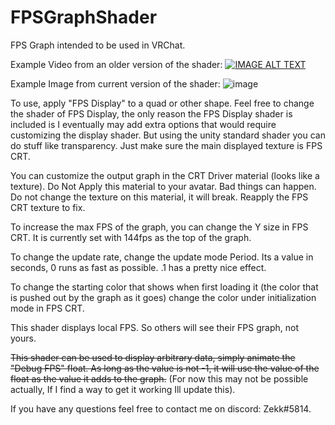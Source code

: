 # FPSGraphShader
FPS Graph intended to be used in VRChat.

Example Video from an older version of the shader:
[![IMAGE ALT TEXT](http://img.youtube.com/vi/UDOOOc-fYL0/0.jpg)](http://www.youtube.com/watch?v=UDOOOc-fYL0 "FPS Graph")

Example Image from current version of the shader:
![image](https://user-images.githubusercontent.com/118522423/209589999-09907fb6-a35f-4372-96b6-309b5e551ece.png)

To use, apply "FPS Display" to a quad or other shape. Feel free to change the shader of FPS Display, the only reason the FPS Display shader is included is I eventually may add extra options that would require customizing the display shader. But using the unity standard shader you can do stuff like transparency. Just make sure the main displayed texture is FPS CRT.

You can customize the output graph in the CRT Driver material (looks like a texture). Do Not Apply this material to your avatar. Bad things can happen. Do not change the texture on this material, it will break. Reapply the FPS CRT texture to fix.

To increase the max FPS of the graph, you can change the Y size in FPS CRT. It is currently set with 144fps as the top of the graph.

To change the update rate, change the update mode Period. Its a value in seconds, 0 runs as fast as possible. .1 has a pretty nice effect.

To change the starting color that shows when first loading it (the color that is pushed out by the graph as it goes) change the color under initialization mode in FPS CRT.

This shader displays local FPS. So others will see their FPS graph, not yours. 


~~This shader can be used to display arbitrary data, simply animate the "Debug FPS" float. As long as the value is not -1, it will use the value of the float as the value it adds to the graph.~~ (For now this may not be possible actually, If I find a way to get it working Ill update this).

If you have any questions feel free to contact me on discord: Zekk#5814.
